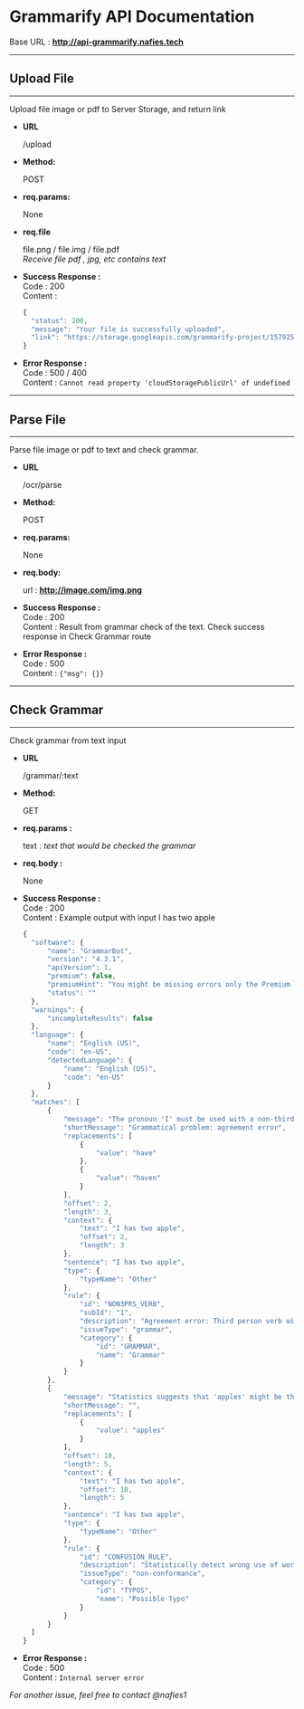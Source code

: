 # Grammarify API Documentation
Base URL : **http://api-grammarify.nafies.tech**

---

## **Upload File**
  ----
  Upload file image or pdf to Server Storage, and return link

* **URL**

   /upload

* **Method:**

  POST

* **req.params:**

  None

* **req.file**

  file.png / file.img / file.pdf    
  *Receive file pdf ,  jpg, etc contains text*

* **Success Response :**    
  Code : 200    
  Content : 
  ```javascript
  {
    "status": 200,
    "message": "Your file is successfully uploaded",
    "link": "https://storage.googleapis.com/grammarify-project/1579252422801Contoh-Teks-Ulasan.png"
  }           
  ```
* **Error Response :**    
  Code : 500 / 400    
  Content : `Cannot read property 'cloudStoragePublicUrl' of undefined`

-----

## **Parse File**
  ----
  Parse file image or pdf to text and check grammar.

* **URL**

   /ocr/parse

* **Method:**

  POST

* **req.params:**

  None

* **req.body:**

  url : __http://image.com/img.png__

* **Success Response :**    
  Code : 200    
  Content : Result from grammar check of the text. Check success response in Check Grammar route

* **Error Response :**    
  Code : 500    
  Content : `{"msg": {}}`

-----

## **Check Grammar**
  ----
  Check grammar from text input

* **URL**

   /grammar/:text

* **Method:**

  GET

* **req.params :**

  text : *text that would be checked the grammar*

* **req.body :**

  None

* **Success Response :**    
  Code : 200    
  Content : Example output with input I has two apple
  ```javascript
  {
    "software": {
        "name": "GrammarBot",
        "version": "4.3.1",
        "apiVersion": 1,
        "premium": false,
        "premiumHint": "You might be missing errors only the Premium version can find. Upgrade to see what you're missing.",
        "status": ""
    },
    "warnings": {
        "incompleteResults": false
    },
    "language": {
        "name": "English (US)",
        "code": "en-US",
        "detectedLanguage": {
            "name": "English (US)",
            "code": "en-US"
        }
    },
    "matches": [
        {
            "message": "The pronoun 'I' must be used with a non-third-person form of a verb: \"have\", \"haven\"",
            "shortMessage": "Grammatical problem: agreement error",
            "replacements": [
                {
                    "value": "have"
                },
                {
                    "value": "haven"
                }
            ],
            "offset": 2,
            "length": 3,
            "context": {
                "text": "I has two apple",
                "offset": 2,
                "length": 3
            },
            "sentence": "I has two apple",
            "type": {
                "typeName": "Other"
            },
            "rule": {
                "id": "NON3PRS_VERB",
                "subId": "1",
                "description": "Agreement error: Third person verb with a non-third person pronoun",
                "issueType": "grammar",
                "category": {
                    "id": "GRAMMAR",
                    "name": "Grammar"
                }
            }
        },
        {
            "message": "Statistics suggests that 'apples' might be the correct word here. Please check.",
            "shortMessage": "",
            "replacements": [
                {
                    "value": "apples"
                }
            ],
            "offset": 10,
            "length": 5,
            "context": {
                "text": "I has two apple",
                "offset": 10,
                "length": 5
            },
            "sentence": "I has two apple",
            "type": {
                "typeName": "Other"
            },
            "rule": {
                "id": "CONFUSION_RULE",
                "description": "Statistically detect wrong use of words that are easily confused",
                "issueType": "non-conformance",
                "category": {
                    "id": "TYPOS",
                    "name": "Possible Typo"
                }
            }
        }
    ]
  }
  ```

* **Error Response :**    
  Code : 500    
  Content : `Internal server error`


*For another issue, feel free to contact @nafies1*